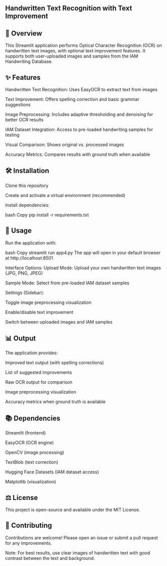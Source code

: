## Handwritten Text Recognition with Text Improvement


## 📝 Overview
This Streamlit application performs Optical Character Recognition (OCR) on handwritten text images, with optional text improvement features. It supports both user-uploaded images and samples from the IAM Handwriting Database.

## ✨ Features
Handwritten Text Recognition: Uses EasyOCR to extract text from images

Text Improvement: Offers spelling correction and basic grammar suggestions

Image Preprocessing: Includes adaptive thresholding and denoising for better OCR results

IAM Dataset Integration: Access to pre-loaded handwriting samples for testing

Visual Comparison: Shows original vs. processed images

Accuracy Metrics: Compares results with ground truth when available

## 🛠️ Installation
Clone this repository

Create and activate a virtual environment (recommended)

Install dependencies:

bash
Copy
pip install -r requirements.txt


## 🚀 Usage
Run the application with:

bash
Copy
streamlit run app4.py
The app will open in your default browser at http://localhost:8501

Interface Options:
Upload Mode: Upload your own handwritten text images (JPG, PNG, JPEG)

Sample Mode: Select from pre-loaded IAM dataset samples

Settings (Sidebar):

Toggle image preprocessing visualization

Enable/disable text improvement

Switch between uploaded images and IAM samples

## 📊 Output
The application provides:

Improved text output (with spelling corrections)

List of suggested improvements

Raw OCR output for comparison

Image preprocessing visualization

Accuracy metrics when ground truth is available

## 📚 Dependencies
Streamlit (frontend)

EasyOCR (OCR engine)

OpenCV (image processing)

TextBlob (text correction)

Hugging Face Datasets (IAM dataset access)

Matplotlib (visualization)

## ⚖️ License
This project is open-source and available under the MIT License.

## 🤝 Contributing
Contributions are welcome! Please open an issue or submit a pull request for any improvements.

Note: For best results, use clear images of handwritten text with good contrast between the text and background.